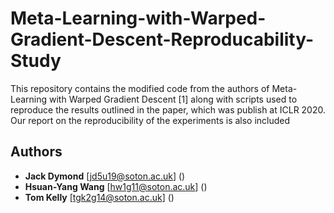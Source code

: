 # Meta-Learning-with-Warped-Gradient-Descent-Reproducability-Study
This repository contains the modified code from the authors of Meta-Learning with Warped Gradient Descent [1] along with scripts used to reproduce the results outlined in the paper, which was publish at ICLR 2020. Our report on the reproducibility of the experiments is also included

## Authors
* **Jack Dymond** [jd5u19@soton.ac.uk] ()
* **Hsuan-Yang Wang** [hw1g11@soton.ac.uk] ()
* **Tom Kelly** [tgk2g14@soton.ac.uk] ()
